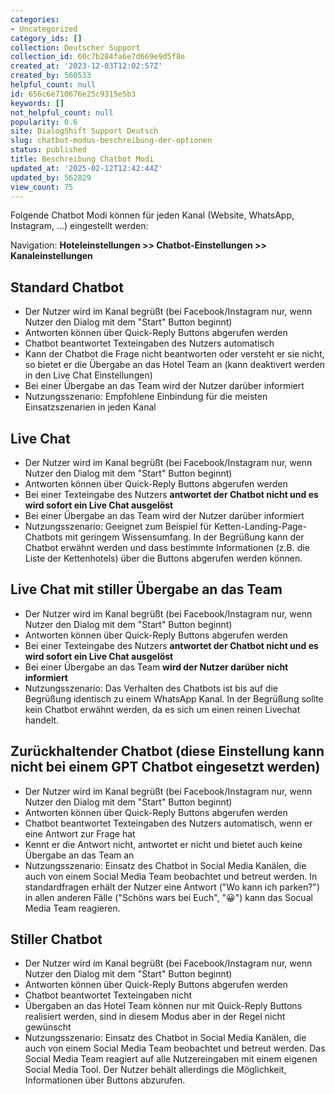 ```yaml
---
categories:
- Uncategorized
category_ids: []
collection: Deutscher Support
collection_id: 60c7b284fa6e7d669e9d5f8e
created_at: '2023-12-03T12:02:57Z'
created_by: 560533
helpful_count: null
id: 656c6e710676e25c9315e5b3
keywords: []
not_helpful_count: null
popularity: 0.6
site: DialogShift Support Deutsch
slug: chatbot-modus-beschreibung-der-optionen
status: published
title: Beschreibung Chatbot Modi
updated_at: '2025-02-12T12:42:44Z'
updated_by: 562829
view_count: 75
---
```


Folgende Chatbot Modi können für jeden Kanal (Website, WhatsApp, Instagram, ...) eingestellt werden:

Navigation: **Hoteleinstellungen >> Chatbot-Einstellungen >> Kanaleinstellungen**

  


## Standard Chatbot

  * Der Nutzer wird im Kanal begrüßt (bei Facebook/Instagram nur, wenn Nutzer den Dialog mit dem "Start" Button beginnt)
  * Antworten können über Quick-Reply Buttons abgerufen werden
  * Chatbot beantwortet Texteingaben des Nutzers automatisch
  * Kann der Chatbot die Frage nicht beantworten oder versteht er sie nicht, so bietet er die Übergabe an das Hotel Team an (kann deaktivert werden in den Live Chat Einstellungen)
  * Bei einer Übergabe an das Team wird der Nutzer darüber informiert
  * Nutzungsszenario: Empfohlene Einbindung für die meisten Einsatzszenarien in jeden Kanal

  


## Live Chat

  * Der Nutzer wird im Kanal begrüßt (bei Facebook/Instagram nur, wenn Nutzer den Dialog mit dem "Start" Button beginnt)
  * Antworten können über Quick-Reply Buttons abgerufen werden
  * Bei einer Texteingabe des Nutzers **antwortet der Chatbot nicht und es wird sofort ein Live Chat ausgelöst**
  * Bei einer Übergabe an das Team wird der Nutzer darüber informiert
  * Nutzungsszenario: Geeignet zum Beispiel für Ketten-Landing-Page-Chatbots mit geringem Wissensumfang. In der Begrüßung kann der Chatbot erwähnt werden und dass bestimmte Informationen (z.B. die Liste der Kettenhotels) über die Buttons abgerufen werden können. 

  


## Live Chat mit stiller Übergabe an das Team

  * Der Nutzer wird im Kanal begrüßt (bei Facebook/Instagram nur, wenn Nutzer den Dialog mit dem "Start" Button beginnt)
  * Antworten können über Quick-Reply Buttons abgerufen werden
  * Bei einer Texteingabe des Nutzers **antwortet der Chatbot nicht und es wird sofort ein Live Chat ausgelöst**
  * Bei einer Übergabe an das Team **wird der Nutzer darüber nicht informiert**
  * Nutzungsszenario: Das Verhalten des Chatbots ist bis auf die Begrüßung identisch zu einem WhatsApp Kanal. In der Begrüßung sollte kein Chatbot erwähnt werden, da es sich um einen reinen Livechat handelt.

  


## Zurückhaltender Chatbot (diese Einstellung kann nicht bei einem GPT Chatbot eingesetzt werden)

  * Der Nutzer wird im Kanal begrüßt (bei Facebook/Instagram nur, wenn Nutzer den Dialog mit dem "Start" Button beginnt)
  * Antworten können über Quick-Reply Buttons abgerufen werden
  * Chatbot beantwortet Texteingaben des Nutzers automatisch, wenn er eine Antwort zur Frage hat
  * Kennt er die Antwort nicht, antwortet er nicht und bietet auch keine Übergabe an das Team an
  * Nutzungsszenario: Einsatz des Chatbot in Social Media Kanälen, die auch von einem Social Media Team beobachtet und betreut werden. In standardfragen erhält der Nutzer eine Antwort ("Wo kann ich parken?") in allen anderen Fälle ("Schöns wars bei Euch", "😀") kann das Socual Media Team reagieren.

  


## Stiller Chatbot

  * Der Nutzer wird im Kanal begrüßt (bei Facebook/Instagram nur, wenn Nutzer den Dialog mit dem "Start" Button beginnt)
  * Antworten können über Quick-Reply Buttons abgerufen werden
  * Chatbot beantwortet Texteingaben nicht
  * Übergaben an das Hotel Team können nur mit Quick-Reply Buttons realisiert werden, sind in diesem Modus aber in der Regel nicht gewünscht
  * Nutzungsszenario: Einsatz des Chatbot in Social Media Kanälen, die auch von einem Social Media Team beobachtet und betreut werden. Das Social Media Team reagiert auf alle Nutzereingaben mit einem eigenen Social Media Tool. Der Nutzer behält allerdings die Möglichkeit, Informationen über Buttons abzurufen.